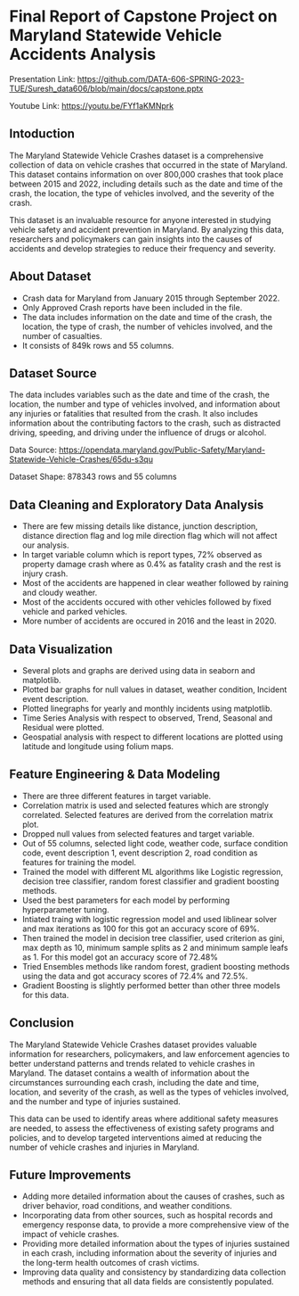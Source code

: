 
# Final Report of Capstone Project on Maryland Statewide Vehicle Accidents Analysis

Presentation Link: https://github.com/DATA-606-SPRING-2023-TUE/Suresh_data606/blob/main/docs/capstone.pptx

Youtube Link: https://youtu.be/FYf1aKMNprk

## Intoduction

The Maryland Statewide Vehicle Crashes dataset is a comprehensive collection of data on vehicle crashes that occurred in the state of Maryland. This dataset contains information on over 800,000 crashes that took place between 2015 and 2022, including details such as the date and time of the crash, the location, the type of vehicles involved, and the severity of the crash.

This dataset is an invaluable resource for anyone interested in studying vehicle safety and accident prevention in Maryland. By analyzing this data, researchers and policymakers can gain insights into the causes of accidents and develop strategies to reduce their frequency and severity.

## About Dataset

- Crash data for Maryland from January 2015 through September 2022.
- Only Approved Crash reports have been included in the file.
- The data includes information on the date and time of the crash, the location, the type of crash, the number of vehicles involved, and the number of casualties.
- It consists of 849k rows and 55 columns.

## Dataset Source

The data includes variables such as the date and time of the crash, the location, the number and type of vehicles involved, and information about any injuries or fatalities that resulted from the crash. It also includes information about the contributing factors to the crash, such as distracted driving, speeding, and driving under the influence of drugs or alcohol.

Data Source: https://opendata.maryland.gov/Public-Safety/Maryland-Statewide-Vehicle-Crashes/65du-s3qu

Dataset Shape: 878343 rows and 55 columns

## Data Cleaning and Exploratory Data Analysis

- There are few missing details like distance, junction description, distance direction flag and log mile direction flag which will not affect our analysis.
- In target variable column which is report types, 72% observed as property damage crash where as 0.4% as fatality crash and the rest is injury crash.
- Most of the accidents are happened in clear weather followed by raining and cloudy weather.
- Most of the accidents occured with other vehicles followed by fixed vehicle and parked vehicles.
- More number of accidents are occured in 2016 and the least in 2020.

## Data Visualization

- Several plots and graphs are derived using data in seaborn and matplotlib.
- Plotted bar graphs for null values in dataset, weather condition, Incident event description.
- Plotted linegraphs for yearly and monthly incidents using matplotlib.
- Time Series Analysis with respect to observed, Trend, Seasonal and Residual were plotted.
- Geospatial analysis with respect to different locations are plotted using latitude and longitude using folium maps.

## Feature Engineering & Data Modeling

- There are three different features in target variable.
- Correlation matrix is used and selected features which are strongly correlated. Selected features are derived from the correlation matrix plot.
- Dropped null values from selected features and target variable.
- Out of 55 columns, selected light code, weather code, surface condition code, event description 1, event description 2, road condition as features for training the model.
- Trained the model with different ML algorithms like Logistic regression, decision tree classifier, random forest classifier and gradient boosting methods.
- Used the best parameters for each model by performing hyperparameter tuning.
- Intiated traing with logistic regression model and used liblinear solver and max iterations as 100 for this got an accuracy score of 69%.
- Then trained the model in decision tree classifier, used criterion as gini, max depth as 10, minimum sample splits as 2 and minimum sample leafs as 1. For this model got an accuracy score of 72.48%
- Tried Ensembles methods like random forest, gradient boosting methods using the data and got accuracy scores of 72.4% and 72.5%.
- Gradient Boosting is slightly performed better than other three models for this data.

## Conclusion

The Maryland Statewide Vehicle Crashes dataset provides valuable information for researchers, policymakers, and law enforcement agencies to better understand patterns and trends related to vehicle crashes in Maryland. The dataset contains a wealth of information about the circumstances surrounding each crash, including the date and time, location, and severity of the crash, as well as the types of vehicles involved, and the number and type of injuries sustained.

This data can be used to identify areas where additional safety measures are needed, to assess the effectiveness of existing safety programs and policies, and to develop targeted interventions aimed at reducing the number of vehicle crashes and injuries in Maryland.

## Future Improvements

- Adding more detailed information about the causes of crashes, such as driver behavior, road conditions, and weather conditions.
- Incorporating data from other sources, such as hospital records and emergency response data, to provide a more comprehensive view of the impact of vehicle crashes.
- Providing more detailed information about the types of injuries sustained in each crash, including information about the severity of injuries and the long-term health outcomes of crash victims.
- Improving data quality and consistency by standardizing data collection methods and ensuring that all data fields are consistently populated.
